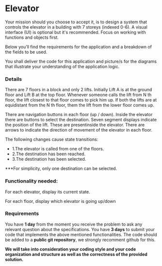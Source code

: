 
# Elevator

Your mission should you choose to accept it, is to design a system that controls the elevator in a building with 7 storeys (indexed 0-6). A visual interface (UI) is optional but it's recommended. Focus on working with functions and objects first.

Below you’ll find the requirements for the application and a breakdown of the fields to be used.

You shall deliver the code for this application and picture/s for the diagrams that illustrate your understanding of the application logic.

### Details

There are 7 floors in a block and only 2 lifts. Initially Lift A is at the ground floor and Lift B at the top floor. Whenever someone calls the lift from N th floor, the lift closest to that floor comes to pick him up. If both the lifts are at equidistant from the N th floor, them the lift from the lower floor comes up.

There are navigation buttons in each floor (up / down).
Inside the elevator there are buttons to select the destination.
Seven segment displays indicate the position of the lift. These are presentinside the elevator.
There are arrows to indicate the direction of movement of the elevator in each floor. 

The following changes cause state transitions:
* 1.The elevator is called from one of the floors.
* 2.The destination has been reached.
* 3.The destination has been selected.

***For simplicity, only one destination can be selected.

### Functionality needed:

For each elevator, display its current state.

For each floor, display which elevator is going up/down

### Requirements

You have **1 day** from the moment you receive the problem to ask any relevant question about the specifications.
You have **3 days** to submit your code that implements the above mentioned functionalities.
The code should be added to a **public git repository**, we strongly recomment github for this.

 **We will take into consideration your coding style and your code organization and structure as well as the correctness of the provided solution.**
